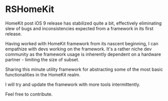 # RSHomeKit

HomeKit post iOS 9 release has stabilized quite a bit, effectively eliminating slew of bugs and inconsistencies expected from a framework in its first release.

Having worked with HomeKit framework from its nascent beginning, I can empathize with devs working on the framework. It's a rather niche dev community as the framework usage is inherently dependent on a hardware partner - limiting the size of subset.

Sharing this minute utility framework for abstracting some of the most basic functionalities in the HomeKit realm.

I will try and update the framework with more tools intermittently.

Feel free to contribute.
